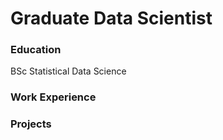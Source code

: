 # Graduate Data Scientist 

### Education 
BSc Statistical Data Science

### Work Experience 

### Projects 
